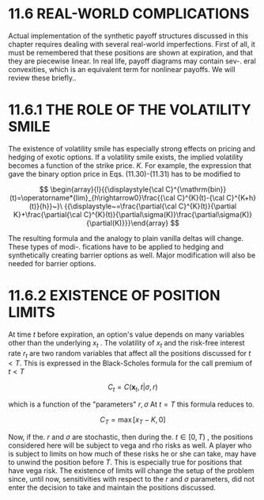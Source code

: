 # 11.6 REAL-WORLD COMPLICATIONS  

Actual implementation of the synthetic payoff structures discussed in this chapter requires dealing with several real-world imperfections. First of all, it must be remembered that these positions are shown at expiration, and that they are piecewise linear. In real life, payoff diagrams may contain sev-. eral convexities, which is an equivalent term for nonlinear payoffs. We will review these briefly..  

# 11.6.1 THE ROLE OF THE VOLATILITY SMILE  

The existence of volatility smile has especially strong effects on pricing and hedging of exotic options. If a volatility smile exists, the implied volatility becomes a function of the strike price. $K.$ For example, the expression that gave the binary option price in Eqs. (11.30)-(11.31) has to be modified to  

$$
\begin{array}{l}{{\displaystyle{\cal C}^{\mathrm{bin}}(t)=\operatorname*{lim}_{h\rightarrow0}\frac{{\cal C}^{K}(t)-{\cal C}^{K+h}(t)}{h}}~}\ {{\displaystyle~=\frac{\partial{\cal C}^{K}(t)}{\partial K}+\frac{\partial{\cal C}^{K}(t)}{\partial\sigma(K)}\frac{\partial\sigma(K)}{\partial(K)}}}\end{array}
$$  

The resulting formula and the analogy to plain vanilla deltas will change. These types of modi-. fications have to be applied to hedging and synthetically creating barrier options as well. Major modification will also be needed for barrier options.  

# 11.6.2 EXISTENCE OF POSITION LIMITS  

At time $t$ before expiration, an option's value depends on many variables other than the underlying $x_{t}$ . The volatility of $x_{t}$ and the risk-free interest rate $r_{t}$ are two random variables that affect all the positions discussed for $t<T.$ This is expressed in the Black-Scholes formula for the call premium of $t<T$  

$$
C_{t}=C(\boldsymbol{x}_{t},t|\sigma,r)
$$  

which is a function of the "parameters" $r,\sigma$ At $t=T$ this formula reduces to.  

$$
C_{T}=\operatorname*{max}[x_{T}-K,0]
$$  

Now, if the. $r$ and $\sigma$ are stochastic, then during the. $t\in[0,T)$ , the positions considered here will be subject to vega and rho risks as well. A player who is subject to limits on how much of these risks he or she can take, may have to unwind the position before $T.$ This is especially true for positions that have vega risk. The existence of limits will change the setup of the problem since, until now, sensitivities with respect to the $r$ and $\sigma$ parameters, did not enter the decision to take and maintain the positions discussed.  
